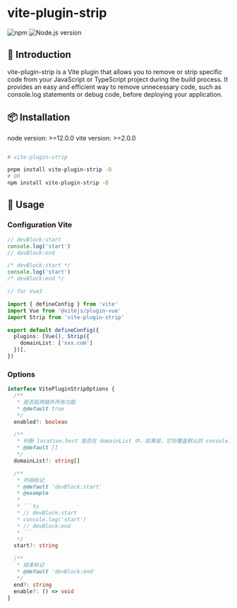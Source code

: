 # vite-plugin-strip
![npm](https://img.shields.io/npm/v/vite-plugin-strip) ![Node.js version](https://img.shields.io/badge/Node.js-%E2%89%A516.0.0-brightgreen) 

## 📖 Introduction

vite-plugin-strip is a Vite plugin that allows you to remove or strip specific code from your JavaScript or TypeScript project during the build process. It provides an easy and efficient way to remove unnecessary code, such as console.log statements or debug code, before deploying your application.


## 📦 Installation
node version: >=12.0.0
vite version: >=2.0.0

```bash

# vite-plugin-strip 

pnpm install vite-plugin-strip -D
# OR
npm install vite-plugin-strip -D

```

## 🦄 Usage

### Configuration Vite

```ts
// devBlock:start
console.log('start')
// devBlock:end

/* devBlock:start */
console.log('start')
/* devBlock:end */

```

```ts
// for Vue3

import { defineConfig } from 'vite'
import Vue from '@vitejs/plugin-vue'
import Strip from 'vite-plugin-strip'

export default defineConfig({
  plugins: [Vue(), Strip({
    domainList: ['xxx.com']
  })],
})
```


### Options


```ts
interface VitePluginStripOptions {
  /**
   * 是否启用插件所有功能
   * @default true
   */
  enabled?: boolean

  /**
   * 判断 location.host 是否在 domainList 中，如果是，它将覆盖默认的 console.log 函数，在调用时不执行任何操作
   * @default []
   */
  domainList?: string[]

  /**
   * 开始标记
   * @default 'devBlock:start'
   * @example
   *
   * ```ts
   * // devBlock:start
   * console.log('start')
   * // devBlock:end
   * ```
   */
  start?: string

  /** 
   * 结束标记
   * @default 'devBlock:end'
   */
  end?: string
  enable?: () => void
}
```
